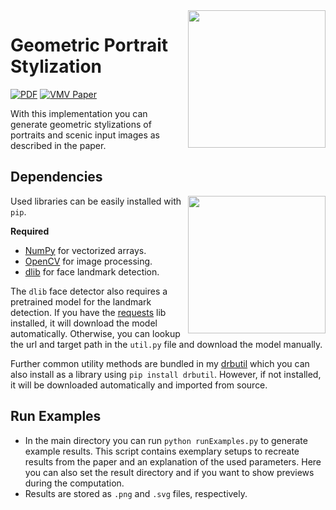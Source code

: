 <img src='https://bukenberger.net/papers/hendrix.svg' align="right" width="220" height="220">

# Geometric Portrait Stylization
[![PDF](https://img.shields.io/badge/PDF-green)](https://bukenberger.net/pdfs/2024_bukenberger_geometric_portrait_stylization.pdf)
[![VMV Paper](https://img.shields.io/badge/DOI-10.2312%2Fvmv%20241203-blue)](https://doi.org/10.2312/vmv.20241203)

With this implementation you can generate geometric stylizations of portraits and scenic input images as described in the paper.

## Dependencies

<img src='https://bukenberger.net/papers/kahlo.svg' align="right" width="220" height="220">

Used libraries can be easily installed with `pip`.

**Required**
* [NumPy](https://github.com/numpy/numpy) for vectorized arrays.
* [OpenCV](https://github.com/opencv/opencv-python) for image processing.
* [dlib](https://github.com/davisking/dlib) for face landmark detection.

The `dlib` face detector also requires a pretrained model for the landmark detection.
If you have the [requests](https://github.com/psf/requests) lib installed, it will download the model automatically.
Otherwise, you can lookup the url and target path in the `util.py` file and download the model manually.

Further common utility methods are bundled in my [drbutil](https://github.com/dbukenberger/drbutil) which you can also install as a library using `pip install drbutil`.
However, if not installed, it will be downloaded automatically and imported from source.

## Run Examples
* In the main directory you can run `python runExamples.py` to generate example results.
This script contains exemplary setups to recreate results from the paper and an explanation of the used parameters.
Here you can also set the result directory and if you want to show previews during the computation.
* Results are stored as `.png` and `.svg` files, respectively.
